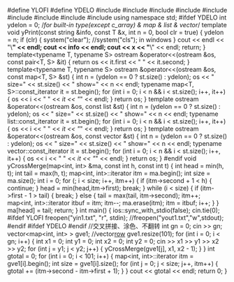 #define YLOFI
#define YDELO
#include<iostream>
#include<iomanip>
#include<string>
#include<sstream>
#include<map>
#include<list>
#include<vector>
#include<algorithm>
#include<cmath>
using namespace std;
#ifdef YDELO
int ydelon = 0;
/*for built-in type(except c_array) & map & list & vector*/
template<typename T>
void yPrint(const string &info, const T &x, int n = 0, bool clr = true) {
    ydelon = n;
    if (clr) {
        system("clear"); //system("cls"); in windows
    }
    cout << endl << "\\**********************" << endl;
    cout << info << endl;
    cout << x << "**********************\\" << endl;
    return;
}
template<typename T, typename S>
ostream &operator<<(ostream &os, const pair<T, S> &it) {
    return os << it.first << " " << it.second;
}
template<typename T, typename S>
ostream &operator<<(ostream &os, const map<T, S> &st) {
    int n = (ydelon == 0 ? st.size() : ydelon);
    os << " size=" << st.size() << " show=" << n << endl;
    typename map<T, S>::const_iterator it = st.begin();
    for (int i = 0; i < n && i < st.size(); i++, it++) {
        os << i << " " << *it << "*" << endl;
    }
    return os;
}
template<typename T>
ostream &operator<<(ostream &os, const list<T> &st) {
    int n = (ydelon == 0 ? st.size() : ydelon);
    os << " size=" << st.size() << " show=" << n << endl;
    typename list<T>::const_iterator it = st.begin();
    for (int i = 0; i < n && i < st.size(); i++, it++) {
        os << i << " " << *it << "*" << endl;
    }
    return os;
}
template<typename T>
ostream &operator<<(ostream &os, const vector<T> &st) {
    int n = (ydelon == 0 ? st.size() : ydelon);
    os << " size=" << st.size() << " show=" << n << endl;
    typename vector<T>::const_iterator it = st.begin();
    for (int i = 0; i < n && i < st.size(); i++, it++) {
        os << i << " " << *it << "*" << endl;
    }
    return os;
}
#endif
void yCrossMerge(map<int, int> &ma, const int h, const int t) {
    int head = min(h, t);
    int tail = max(h, t);
    map<int, int>::iterator itm = ma.begin();
    int size = ma.size();
    int i = 0;
    for (; i < size; i++, itm++) {
        if (itm->second + 1 < h) {
            continue;
        }
        head = min(head,itm->first);
        break;
    }
    while (i < size) {
        if (itm->first - 1 > tail) {
            break;
        } else {
            tail = max(tail, itm->second);
            itm++;
            map<int, int>::iterator itbuf = itm;
            itm--;
            ma.erase(itm);
            itm = itbuf;
            i++;
        }
    }
    ma[head] = tail;
    return;
}
int main() {
    ios::sync_with_stdio(false);
    cin.tie(0);
#ifdef YLOFI
    freopen("yin1.txt", "r", stdin);
    //freopen("yout1.txt","w",stdout);
#endif
#ifdef YDELO
#endif
    //交叉拼接、涂色、不翻转
    int gn = 0;
    cin >> gn;
    vector<map<int, int> > gve1; //vector[row](0s)
    gve1.resize(101);
    for (int i = 0; i < gn; i++) {
        int x1 = 0;
        int y1 = 0;
        int x2 = 0;
        int y2 = 0;
        cin >> x1 >> y1 >> x2 >> y2;
        for (int j = y1; j < y2; j++) {
            yCrossMerge(gve1[j], x1, x2 - 1);
        }
    }
    int gtotal = 0;
    for (int i = 0; i < 101; i++) {
        map<int, int>::iterator itm = gve1[i].begin();
        int size = gve1[i].size();
        for (int j = 0; j < size; j++, itm++) {
            gtotal += (itm->second - itm->first + 1);
        }
    }
    cout << gtotal << endl;
    return 0;
}
